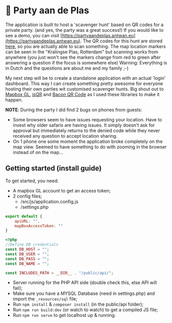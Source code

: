 # 🥳 Party aan de Plas

The application is built to host a 'scavenger hunt' based on QR codes for a private party.
(and yes, the party was a great success!) If you would like to see a demo, you can visit
[https://partyaandeplas.antwan.eu](https://partyaandeplas.antwan.eu). The QR codes for this hunt
are stored [here](public/api/qrcodes), so you are actually able to scan something. The map location
markers can be seen in the "Kralingse Plas, Rotterdam" but scanning works from anywhere (you just 
won't see the markers change from red to green after answering a question if the focus is somewhere 
else) Warning: Everything is in Dutch and the questions are about me and my family ;-)

My next step will be to create a standalone application with an actual 'login' dashboard. This
way I can create something pretty awesome for everyone hosting their own parties wit customised scavenger
hunts. Big shout out to [Mapbox GL](https://www.mapbox.com/mapbox-gljs), [jsQR](https://cozmo.github.io/jsQR)
and [Bacon QR Code](https://github.com/Bacon/BaconQrCode) as I used these libraries to make it happen. 

**NOTE**: During the party I did find 2 bugs on phones from guests:
* Some browsers seem to have issues requesting your location. Have to invest why older safaris are
  having issues. It simply doesn't ask for approval but immediately returns to the denied code while 
  they never received any question to accept location sharing.
* On 1 phone one some moment the application broke completely on the map view. Seemed to have something
  to do with zooming in the browser instead of on the map...

## Getting started (install guide)

To get started, you need:
- A mapbox GL account to get an access token;
- 2 config files;
  - /src/js/application.config.js
  - /settings.php
```javascript
export default {
    apiURL: "",
    mapBoxAccessToken: ""
}
```
```php
<?php
//Define DB credentials
const DB_HOST = "";
const DB_USER = "";
const DB_PASS = "";
const DB_NAME = "";

const INCLUDES_PATH = __DIR__ . "/public/api/";

```
- Server running for the PHP API side (double check this, else API will fail);
- Make sure you have a MYSQL Database (need in settings.php) and import the `_resources/sql` file;
- Run `npm install` & `composer install` (in the public/api folder);
- Run `npm run build:dev` (or watch to watch) to get a compiled JS file;
- Run `npm run serve` to get localhost up & running.

